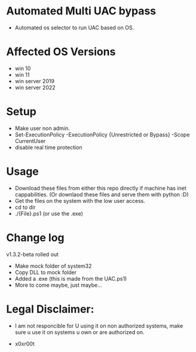 # Automated Multi UAC bypass 

* Automated os selector to run UAC based on OS.

# Affected OS Versions

* win 10 
* win 11 
* win server 2019
* win server 2022

# Setup 
* Make user non admin. 
* Set-ExecutionPolicy -ExecutionPolicy {Unrestricted or Bypass} -Scope CurrentUser 
* disable real time protection  

# Usage
* Download these files from either this repo directly if machine has inet cappabilities. (Or downlaod these files and serve them with python :D)
* Get the files on the system with the low user access.
* cd to dir
* ./{File}.ps1 (or use the .exe)


# Change log 
v1.3.2-beta rolled out

* Make mock folder of system32 
* Copy DLL to mock folder
* Added a .exe (this is made from the UAC.ps1)
* More to come maybe, just maybe...
 
# Legal Disclaimer: 
* I am not responcible for U using it on non authorized systems, make sure u use it on systems u own or are authorized on. 

* x0xr00t 


